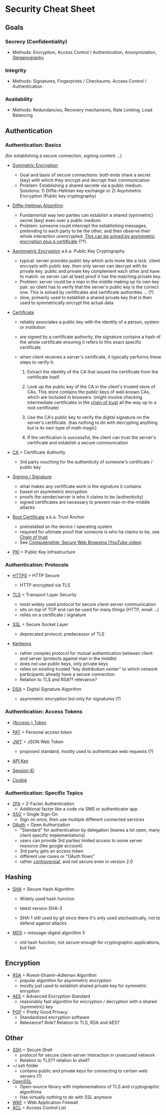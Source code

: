 # Security Cheat Sheet

## Goals

### Secrecy (Confidentiality)

* Methods: Encryption, Access Control / Authentication, Anonymization, [Steganography](https://en.wikipedia.org/wiki/Steganography)

### Integrity

* Methods: Signatures, Fingerprints / Checksums, Access Control / Authentication

### Availability

* Methods: Redundancies, Recovery mechanisms, Rate Limiting, Load Balancing

## Authentication

### Authentication: Basics

(for establishing a secure connection, signing content ...)

* [Symmetric Encryption](https://en.wikipedia.org/wiki/Symmetric-key_algorithm)

    * Goal and basis of secure connections: both ends share a secret (key) with which they encrypt and decrypt their communication
    * Problem: Establishing a shared secrete via a public medium. Solutions: 1) Diffie-Hellman key exchange or 2) Asymmetric Encryption (Public key cryptography)

* [Diffie-Hellman Algorithm](https://en.wikipedia.org/wiki/Diffie–Hellman_key_exchange)

    * Fundamental way two parties can establish a shared (symmetric) secret (key) even over a public medium
    * Problem: someone could intercept the establishing messages, pretending to each party to be the other, and then observe their whole interaction unencrypted. [This can be solved by asymmetric encryption plus a certificate](https://www.youtube.com/watch?v=vsXMMT2CqqE) (??).

* [Asymmetric Encryption](https://en.wikipedia.org/wiki/Public-key_cryptography) a.k.a. Public Key Cryptography

    * typical: server provides public key which acts more like a lock. client encrypts with public key. then only server can decrypt with its private key. public and private key complement each other and have to match. so server can at least proof it has the matching private key.
    * Problem: server could be a man in the middle making up its own key pair. so client has to verify that the server's public key is the correct one. This is solved by certificates and certificate authorities ... (?)
    * slow, primarily used to establish a shared private key that is then used to symmetrically encrypt the actual data

* [Certificate](https://en.wikipedia.org/wiki/Public_key_certificate)

    * reliably associates a public key with the identity of a person, system or institution

    * are signed by a certificate authority, the signature contains a hash of the whole certificate ensuring it refers to this exact specific certificate

    * when client receives a server's certificate, it typically performs these steps to verify it:

        1.	Extract the identity of the CA that issued the certificate from the certificate itself.

        2.	Look up the public key of the CA in the client's trusted store of CAs. This store contains the public keys of well-known CAs, which are included in browsers. (might involve checking intermediate certificates in the [chain of trust](https://en.wikipedia.org/wiki/Chain_of_trust) all the way up to a root certificate)
        3.	Use the CA's public key to verify the digital signature on the server's certificate. (has nothing to do with decrypting anything but is its own type of math magic)
        4.	If the verification is successful, the client can trust the server's certificate and establish a secure communication

* [CA](https://en.wikipedia.org/wiki/Certificate_authority) = Certificate Authority
    * 3rd party vouching for the authenticity of someone's certificate / public key
    
* [Signing / Signature](https://en.wikipedia.org/wiki/Digital_signature)
    * what makes any certificate work is the signature it contains
    * based on asymmetric encryption
    * proofs the sender/server is who it claims to be (authenticity)
    * signed certificates are necessary to prevent man-in-the-middle attacks
    
* [Root Certificate](https://en.wikipedia.org/wiki/Root_certificate) a.k.a. Trust Anchor
    * preinstalled on the device / operating system
    * required for ultimate proof that someone is who he claims to be, see [Chain of trust](https://en.wikipedia.org/wiki/Chain_of_trust)
    * See [Computerphile: Secure Web Browsing (YouTube video)](https://www.youtube.com/watch?v=E_wX40fQwEA)
    
* [PKI](https://en.wikipedia.org/wiki/Public_key_infrastructure) = Public Key Infrastructure

### Authentication: Protocols

* [HTTPS](https://en.wikipedia.org/wiki/HTTPS) = HTTP Secure
    * HTTP encrypted via TLS
    
* [TLS](https://en.wikipedia.org/wiki/Transport_Layer_Security) = Transport Layer Security
    * most widely used protocol for secure client-server communication
    * sits on top of TCP and can be used for many things (HTTP, email ...)
    * relies on a certificate / signature
    
* [SSL](https://en.wikipedia.org/wiki/Transport_Layer_Security#SSL_1.0,_2.0,_and_3.0) = Secure Socket Layer

    * deprecated protocol, predecessor of TLS

* [Kerberos](https://en.wikipedia.org/wiki/Kerberos_(protocol))

    * rather complex protocol for mutual authentication between client and server (protects against man in the middle)
    * does not use public keys, only private keys
    * relies on existing trusted "key distribution center" to which network participants already have a secure connection
    * Relation to TLS and RSA?? relevance?

* [DSA](https://en.wikipedia.org/wiki/Digital_Signature_Algorithm) = Digital Signature Algorithm

    * asymmetric encryption but only for signatures (?)

### Authentication: Access Tokens

* [(Access-) Token](https://en.wikipedia.org/wiki/Access_token)

* [PAT](https://en.wikipedia.org/wiki/Personal_access_token) = Personal access token

* [JWT](https://en.wikipedia.org/wiki/JSON_Web_Token) = JSON Web Token
  * proposed standard, mostly used to authenticate web requests (?)
* [API Key](https://en.wikipedia.org/wiki/API_key)
* [Session ID](https://en.wikipedia.org/wiki/Session_ID)
* [Cookie](https://en.wikipedia.org/wiki/HTTP_cookie)

### Authentication: Specific Topics

* [2FA](https://en.wikipedia.org/wiki/Multi-factor_authentication) = 2-Factor Authentication
    * Additional factor like a code via SMS or authenticator app
* [SSO](https://en.wikipedia.org/wiki/Single_sign-on) = Single Sign-On
    * Sign on once, then use multiple different connected services
* [OAuth](https://en.wikipedia.org/wiki/OAuth) = Open Authorization
    * "Standard" for authentication by delegation (leaves a lot open, many client specific implementations)
    * users can provide 3rd parties limited access to some server resource (like google account)
    * 3rd party gets an access token
    * different use cases or "OAuth flows"
    * rather [controversial](https://en.wikipedia.org/wiki/OAuth#Controversy), and not secure even in version 2.0

## Hashing

* [SHA](https://en.wikipedia.org/wiki/Secure_Hash_Algorithms) = Secure Hash Algorithm

    * Widely used hash function

    * latest version SHA-3

    * SHA-1 still used by git since there it's only used stochastically, not to defend against attacks

* [MD5](https://en.wikipedia.org/wiki/MD5) = message-digest algorithm 5

    * old hash function, not secure enough for cryptographic applications, but fast

## Encryption

* [RSA](https://en.wikipedia.org/wiki/RSA_(cryptosystem)) = Rivest–Shamir–Adleman Algorithm
    * popular algorithm for asymmetric encryption
    * mostly just used to establish shared private key for symmetric enryption
* [AES](https://en.wikipedia.org/wiki/Advanced_Encryption_Standard) = Advanced Encryption Standard
    * reasonably fast algorithm for encryption / decryption with a shared (symmetric) key
* [PGP](https://en.wikipedia.org/wiki/Pretty_Good_Privacy) = Pretty Good Privacy
    * Standardized encryption software
    * Relevance? Role? Relation to TLS, RSA and AES?

## Other

* [SSH](https://en.wikipedia.org/wiki/Secure_Shell) = Secure Shell
    * protocol for secure client-server interaction in unsecured network
    * Relation to TLS?? relation to shell?
* ~/.ssh folder
    * contains public and private keys for connecting to certain web servers (?)
* [OpenSSL](https://en.wikipedia.org/wiki/OpenSSL)
    * Open-source library with implementations of TLS and cryptographic algorithms
    * Has virtually nothing to do with SSL anymore
* [WAF](https://en.wikipedia.org/wiki/Web_application_firewall) = Web Application Firewall
* [ACL](https://en.wikipedia.org/wiki/Access-control_list) = Access Control List